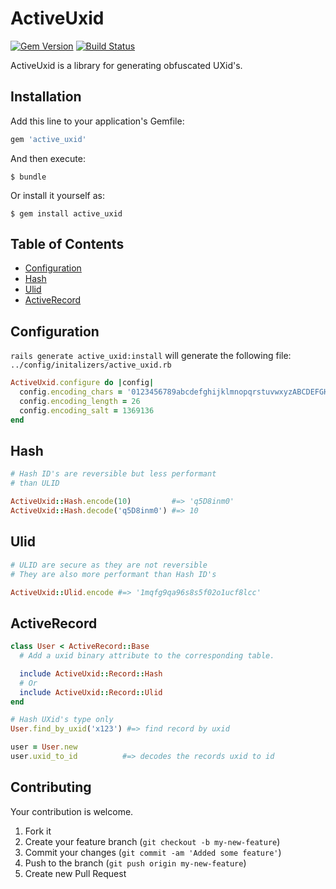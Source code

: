 # ActiveUxid

[![Gem Version](https://badge.fury.io/rb/active_uxid.svg)](http://badge.fury.io/rb/active_uxid)
[![Build Status](https://travis-ci.org/drexed/active_uxid.svg?branch=master)](https://travis-ci.org/drexed/active_uxid)

ActiveUxid is a library for generating obfuscated UXid's.

## Installation

Add this line to your application's Gemfile:

```ruby
gem 'active_uxid'
```

And then execute:

    $ bundle

Or install it yourself as:

    $ gem install active_uxid

## Table of Contents

* [Configuration](#configuration)
* [Hash](#hash)
* [Ulid](#ulid)
* [ActiveRecord](#active_record)

## Configuration

`rails generate active_uxid:install` will generate the following file:
`../config/initalizers/active_uxid.rb`

```ruby
ActiveUxid.configure do |config|
  config.encoding_chars = '0123456789abcdefghijklmnopqrstuvwxyzABCDEFGHIJKLMNOPQRSTUVWXYZ'
  config.encoding_length = 26
  config.encoding_salt = 1369136
end
```

## Hash
```ruby
# Hash ID's are reversible but less performant
# than ULID

ActiveUxid::Hash.encode(10)         #=> 'q5D8inm0'
ActiveUxid::Hash.decode('q5D8inm0') #=> 10
```

## Ulid
```ruby
# ULID are secure as they are not reversible
# They are also more performant than Hash ID's

ActiveUxid::Ulid.encode #=> '1mqfg9qa96s8s5f02o1ucf8lcc'
```

## ActiveRecord
```ruby
class User < ActiveRecord::Base
  # Add a uxid binary attribute to the corresponding table.

  include ActiveUxid::Record::Hash
  # Or
  include ActiveUxid::Record::Ulid
end

# Hash UXid's type only
User.find_by_uxid('x123') #=> find record by uxid

user = User.new
user.uxid_to_id          #=> decodes the records uxid to id
```

## Contributing

Your contribution is welcome.

1. Fork it
2. Create your feature branch (`git checkout -b my-new-feature`)
3. Commit your changes (`git commit -am 'Added some feature'`)
4. Push to the branch (`git push origin my-new-feature`)
5. Create new Pull Request
